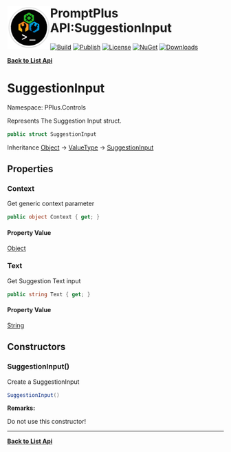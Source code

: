 # <img align="left" width="100" height="100" src="../images/icon.png">PromptPlus API:SuggestionInput 

[![Build](https://github.com/FRACerqueira/PromptPlus/workflows/Build/badge.svg)](https://github.com/FRACerqueira/PromptPlus/actions/workflows/build.yml)
[![Publish](https://github.com/FRACerqueira/PromptPlus/actions/workflows/publish.yml/badge.svg)](https://github.com/FRACerqueira/PromptPlus/actions/workflows/publish.yml)
[![License](https://img.shields.io/github/license/FRACerqueira/PromptPlus)](https://github.com/FRACerqueira/PromptPlus/blob/master/LICENSE.md)
[![NuGet](https://img.shields.io/nuget/v/PromptPlus)](https://www.nuget.org/packages/PromptPlus/)
[![Downloads](https://img.shields.io/nuget/dt/PromptPlus)](https://www.nuget.org/packages/PromptPlus/)

[**Back to List Api**](./apis.md)

# SuggestionInput

Namespace: PPlus.Controls

Represents The Suggestion Input struct.

```csharp
public struct SuggestionInput
```

Inheritance [Object](https://docs.microsoft.com/en-us/dotnet/api/system.object) → [ValueType](https://docs.microsoft.com/en-us/dotnet/api/system.valuetype) → [SuggestionInput](./pplus.controls.suggestioninput.md)

## Properties

### <a id="properties-context"/>**Context**

Get generic context parameter

```csharp
public object Context { get; }
```

#### Property Value

[Object](https://docs.microsoft.com/en-us/dotnet/api/system.object)<br>

### <a id="properties-text"/>**Text**

Get Suggestion Text input

```csharp
public string Text { get; }
```

#### Property Value

[String](https://docs.microsoft.com/en-us/dotnet/api/system.string)<br>

## Constructors

### <a id="constructors-.ctor"/>**SuggestionInput()**

Create a SuggestionInput

```csharp
SuggestionInput()
```

**Remarks:**

Do not use this constructor!


- - -
[**Back to List Api**](./apis.md)
